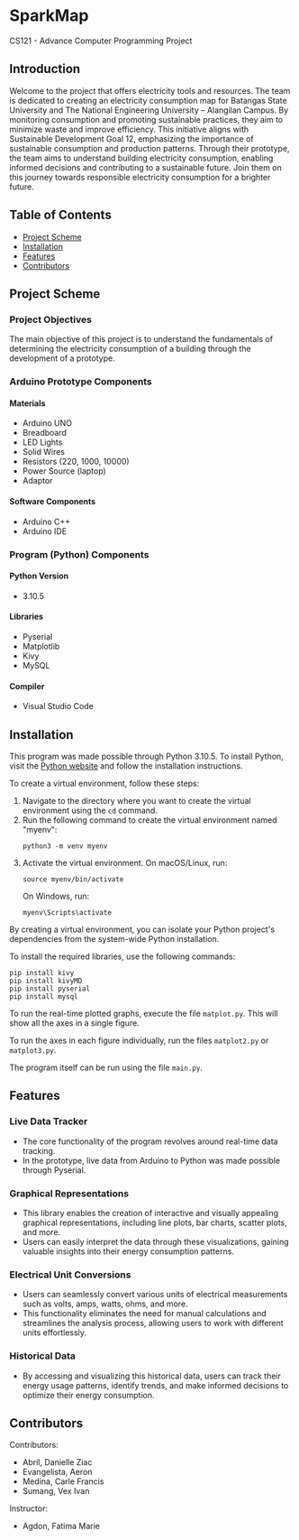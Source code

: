 # SparkMap
CS121 - Advance Computer Programming Project

## Introduction
Welcome to the project that offers electricity tools and resources. The team is dedicated to creating an electricity consumption map for Batangas State University and The National Engineering University – Alangilan Campus. By monitoring consumption and promoting sustainable practices, they aim to minimize waste and improve efficiency. This initiative aligns with Sustainable Development Goal 12, emphasizing the importance of sustainable consumption and production patterns. Through their prototype, the team aims to understand building electricity consumption, enabling informed decisions and contributing to a sustainable future. Join them on this journey towards responsible electricity consumption for a brighter future.

## Table of Contents
- [Project Scheme](#project-scheme)
- [Installation](#installation)
- [Features](#features)
- [Contributors](#contributors)

## Project Scheme
### Project Objectives
The main objective of this project is to understand the fundamentals of determining the electricity consumption of a building through the development of a prototype.

### Arduino Prototype Components
#### Materials
- Arduino UNO
- Breadboard
- LED Lights
- Solid Wires
- Resistors (220, 1000, 10000)
- Power Source (laptop)
- Adaptor

#### Software Components
- Arduino C++
- Arduino IDE

### Program (Python) Components
#### Python Version
- 3.10.5

#### Libraries
- Pyserial
- Matplotlib
- Kivy
- MySQL

#### Compiler
- Visual Studio Code

## Installation
This program was made possible through Python 3.10.5. To install Python, visit the [Python website](https://www.python.org/) and follow the installation instructions.

To create a virtual environment, follow these steps:

1. Navigate to the directory where you want to create the virtual environment using the `cd` command.
2. Run the following command to create the virtual environment named "myenv":
    ```
    python3 -m venv myenv
    ```
3. Activate the virtual environment. On macOS/Linux, run:
    ```
    source myenv/bin/activate
    ```
   On Windows, run:
    ```
    myenv\Scripts\activate
    ```

By creating a virtual environment, you can isolate your Python project's dependencies from the system-wide Python installation.

To install the required libraries, use the following commands:

    pip install kivy
    pip install kivyMD
    pip install pyserial
    pip install mysql
    

To run the real-time plotted graphs, execute the file `matplot.py`. This will show all the axes in a single figure.

To run the axes in each figure individually, run the files `matplot2.py` or `matplot3.py`.

The program itself can be run using the file `main.py`.

## Features
### Live Data Tracker
- The core functionality of the program revolves around real-time data tracking.
- In the prototype, live data from Arduino to Python was made possible through Pyserial.

### Graphical Representations
- This library enables the creation of interactive and visually appealing graphical representations, including line plots, bar charts, scatter plots, and more.
- Users can easily interpret the data through these visualizations, gaining valuable insights into their energy consumption patterns.

### Electrical Unit Conversions
- Users can seamlessly convert various units of electrical measurements such as volts, amps, watts, ohms, and more.
- This functionality eliminates the need for manual calculations and streamlines the analysis process, allowing users to work with different units effortlessly.

### Historical Data
- By accessing and visualizing this historical data, users can track their energy usage patterns, identify trends, and make informed decisions to optimize their energy consumption.

## Contributors
Contributors:
- Abril, Danielle Ziac
- Evangelista, Aeron
- Medina, Carle Francis
- Sumang, Vex Ivan

Instructor:
- Agdon, Fatima Marie

